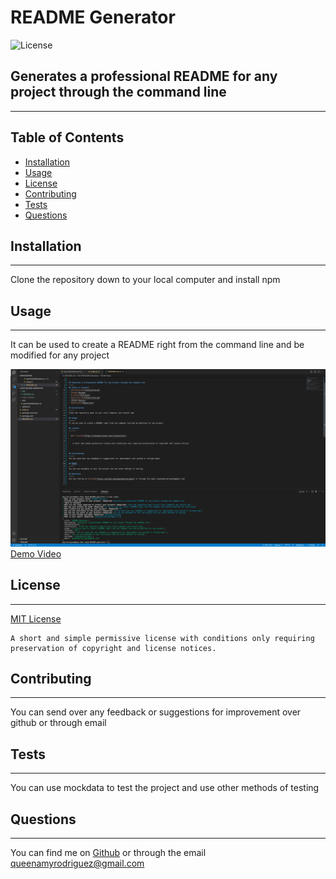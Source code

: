 # README Generator

  
  ![License](https://img.shields.io/badge/License-MIT-brightgreen)
    

## Generates a professional README for any project through the command line
-----
## Table of Contents
- [Installation](#installation)
- [Usage](#usage)
- [License](#license)
- [Contributing](#contributing)
- [Tests](#tests)
- [Questions](#questions)

## Installation
-----
Clone the repository down to your local computer and install npm

## Usage
------
It can be used to create a README right from the command line and be modified for any project

![Command Line Prompt Screenshot](./images/README-Generator.png)
[Demo Video](https://www.youtube.com/watch?v=p-fYSXSprT8)

## License
-------

  [MIT License](https://choosealicense.com/licenses/mit/)
    

    A short and simple permissive license with conditions only requiring preservation of copyright and license notices.
    


## Contributing
------
You can send over any feedback or suggestions for improvement over github or through email

## Tests
-----
You can use mockdata to test the project and use other methods of testing

## Questions
-----
You can find me on [Github](https://github.com/queenamyrodriguez) or through the email queenamyrodriguez@gmail.com

